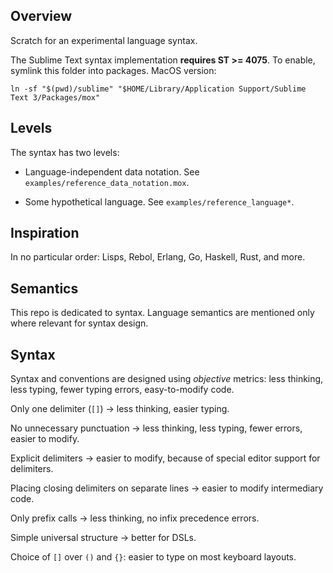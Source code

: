 ## Overview

Scratch for an experimental language syntax.

The Sublime Text syntax implementation **requires ST >= 4075**. To enable, symlink this folder into packages. MacOS version:

    ln -sf "$(pwd)/sublime" "$HOME/Library/Application Support/Sublime Text 3/Packages/mox"

## Levels

The syntax has two levels:

* Language-independent data notation. See `examples/reference_data_notation.mox`.

* Some hypothetical language. See `examples/reference_language*`.

## Inspiration

In no particular order: Lisps, Rebol, Erlang, Go, Haskell, Rust, and more.

## Semantics

This repo is dedicated to syntax. Language semantics are mentioned only where relevant for syntax design.

## Syntax

Syntax and conventions are designed using _objective_ metrics: less thinking, less typing, fewer typing errors, easy-to-modify code.

Only one delimiter (`[]`) → less thinking, easier typing.

No unnecessary punctuation → less thinking, less typing, fewer errors, easier to modify.

Explicit delimiters → easier to modify, because of special editor support for delimiters.

Placing closing delimiters on separate lines → easier to modify intermediary code.

Only prefix calls → less thinking, no infix precedence errors.

Simple universal structure → better for DSLs.

Choice of `[]` over `()` and `{}`: easier to type on most keyboard layouts.
